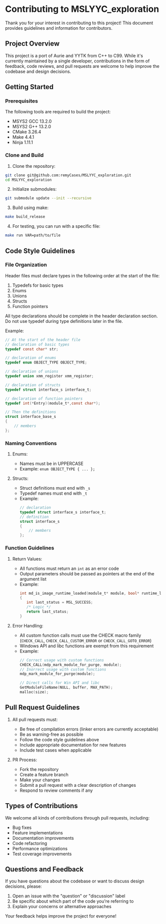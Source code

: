 # Contributing to MSLYYC_exploration

Thank you for your interest in contributing to this project! This document provides guidelines and information for contributors.

## Project Overview

This project is a port of Aurie and YYTK from C++ to C99. While it's currently maintained by a single developer, contributions in the form of feedback, code reviews, and pull requests are welcome to help improve the codebase and design decisions.


## Getting Started

### Prerequisites

The following tools are required to build the project:

- MSYS2 GCC 13.2.0
- MSYS2 G++ 13.2.0
- CMake 3.26.4
- Make 4.4.1
- Ninja 1.11.1

### Clone and Build

1. Clone the repository:
```bash
git clone git@github.com:remyCases/MSLYYC_exploration.git
cd MSLYYC_exploration
```

2. Initialize submodules:
```bash
git submodule update --init --recursive
```

3. Build using make:
```bash
make build_release
```

4. For testing, you can run with a specific file:
```bash
make run VAR=path/to/file
```

## Code Style Guidelines

### File Organization

Header files must declare types in the following order at the start of the file:
1. Typedefs for basic types
2. Enums
3. Unions
4. Structs
5. Function pointers

All type declarations should be complete in the header declaration section. Do not use typedef during type definitions later in the file.

Example:
```c
// At the start of the header file
// declaration of basic types
typedef const char* str;

// declaration of enums
typedef enum OBJECT_TYPE OBJECT_TYPE;

// declaration of unions
typedef union xmm_register xmm_register;

// declaration of structs
typedef struct interface_s interface_t;

// declaration of function pointers
typedef int(*Entry)(module_t*,const char*);

// Then the definitions
struct interface_base_s
{
    // members
};
```

### Naming Conventions

1. Enums:
   - Names must be in UPPERCASE
   - Example: `enum OBJECT_TYPE { ... };`

2. Structs:
   - Struct definitions must end with `_s`
   - Typedef names must end with `_t`
   - Example:
     ```c
     // declaration
     typedef struct interface_s interface_t;
     // definition
     struct interface_s 
     {
         // members
     };
     ```

### Function Guidelines

1. Return Values:
   - All functions must return an `int` as an error code
   - Output parameters should be passed as pointers at the end of the argument list
   - Example:
     ```c
     int md_is_image_runtime_loaded(module_t* module, bool* runtime_loaded)
     {
        int last_status = MSL_SUCCESS;
        /* Logic */
        return last_status;
     }
     ```

2. Error Handling:
   - All custom function calls must use the CHECK macro family (`CHECK_CALL`, `CHECK_CALL_CUSTOM_ERROR` or `CHECK_CALL_GOTO_ERROR`)
   - Windows API and libc functions are exempt from this requirement
   - Example:
     ```c
     // Correct usage with custom functions
     CHECK_CALL(mdp_mark_module_for_purge, module);
     // Inorrect usage with custom functions
     mdp_mark_module_for_purge(module);
     
     // Direct calls for Win API and libc
     GetModuleFileName(NULL, buffer, MAX_PATH);
     malloc(size);
     ```

## Pull Request Guidelines

1. All pull requests must:
   - Be free of compilation errors (linker errors are currently acceptable)
   - Be as warning-free as possible
   - Follow the code style guidelines above
   - Include appropriate documentation for new features
   - Include test cases when applicable

2. PR Process:
   - Fork the repository
   - Create a feature branch
   - Make your changes
   - Submit a pull request with a clear description of changes
   - Respond to review comments if any

## Types of Contributions

We welcome all kinds of contributions through pull requests, including:
- Bug fixes
- Feature implementations
- Documentation improvements
- Code refactoring
- Performance optimizations
- Test coverage improvements

## Questions and Feedback

If you have questions about the codebase or want to discuss design decisions, please:
1. Open an issue with the "question" or "discussion" label
2. Be specific about which part of the code you're referring to
3. Explain your concerns or alternative approaches

Your feedback helps improve the project for everyone!